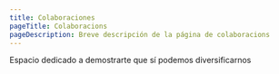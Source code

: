 ```yaml
---
title: Colaboraciones
pageTitle: Colaboracions
pageDescription: Breve descripción de la página de colaboracions
---
```


Espacio dedicado a demostrarte que sí podemos diversificarnos
